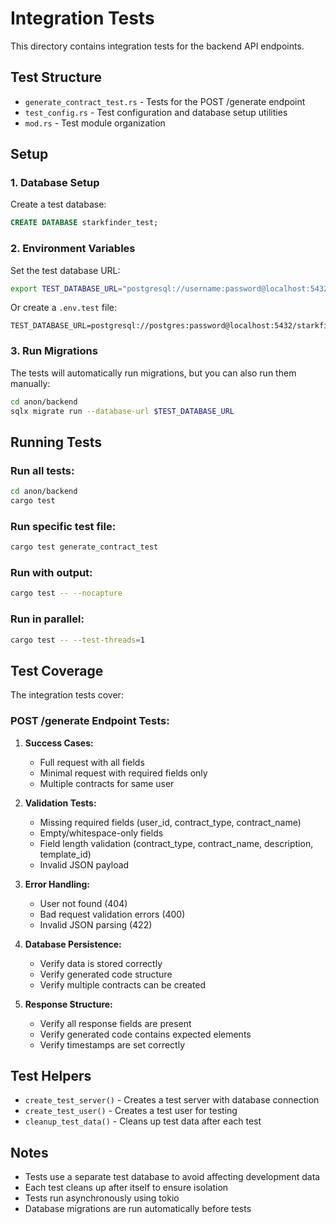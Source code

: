 # Integration Tests

This directory contains integration tests for the backend API endpoints.

## Test Structure

- `generate_contract_test.rs` - Tests for the POST /generate endpoint
- `test_config.rs` - Test configuration and database setup utilities
- `mod.rs` - Test module organization

## Setup

### 1. Database Setup

Create a test database:

```sql
CREATE DATABASE starkfinder_test;
```

### 2. Environment Variables

Set the test database URL:

```bash
export TEST_DATABASE_URL="postgresql://username:password@localhost:5432/starkfinder_test"
```

Or create a `.env.test` file:

```env
TEST_DATABASE_URL=postgresql://postgres:password@localhost:5432/starkfinder_test
```

### 3. Run Migrations

The tests will automatically run migrations, but you can also run them manually:

```bash
cd anon/backend
sqlx migrate run --database-url $TEST_DATABASE_URL
```

## Running Tests

### Run all tests:
```bash
cd anon/backend
cargo test
```

### Run specific test file:
```bash
cargo test generate_contract_test
```

### Run with output:
```bash
cargo test -- --nocapture
```

### Run in parallel:
```bash
cargo test -- --test-threads=1
```

## Test Coverage

The integration tests cover:

### POST /generate Endpoint Tests:

1. **Success Cases:**
   - Full request with all fields
   - Minimal request with required fields only
   - Multiple contracts for same user

2. **Validation Tests:**
   - Missing required fields (user_id, contract_type, contract_name)
   - Empty/whitespace-only fields
   - Field length validation (contract_type, contract_name, description, template_id)
   - Invalid JSON payload

3. **Error Handling:**
   - User not found (404)
   - Bad request validation errors (400)
   - Invalid JSON parsing (422)

4. **Database Persistence:**
   - Verify data is stored correctly
   - Verify generated code structure
   - Verify multiple contracts can be created

5. **Response Structure:**
   - Verify all response fields are present
   - Verify generated code contains expected elements
   - Verify timestamps are set correctly

## Test Helpers

- `create_test_server()` - Creates a test server with database connection
- `create_test_user()` - Creates a test user for testing
- `cleanup_test_data()` - Cleans up test data after each test

## Notes

- Tests use a separate test database to avoid affecting development data
- Each test cleans up after itself to ensure isolation
- Tests run asynchronously using tokio
- Database migrations are run automatically before tests

